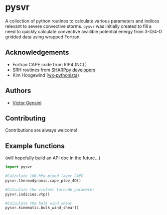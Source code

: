 
# pysvr

A collection of python routines to calculate various parameters and indices relevant to severe convective storms. `pysvr` was initially created to fill a need to quickly calculate convective availible potential energy from 3-D/4-D gridded data using wrapped Fortran. 



## Acknowledgements
- Fortran CAPE code from RIP4 (NCL)
- SRH routines from [SHARPpy developers](https://github.com/sharppy/SHARPpy)
- Kim Hoogewind ([wx-pythonista](https://github.com/wx-pythonista))
## Authors

- [Victor Gensini](https://www.github.com/vgensini)


## Contributing

Contributions are always welcome!


## Example functions
(will hopefully build an API doc in the future...)

```python
import pysvr

#Calculate 100-hPa mixed layer CAPE
pysvr.thermodynamic.cape_plev_4D()

#Calculate the violent tornado parameter
pysvr.indicies.vtp()

#Calculate the bulk wind shear
pysvr.kinematic.bulk_wind_shear()
                                                                
```
